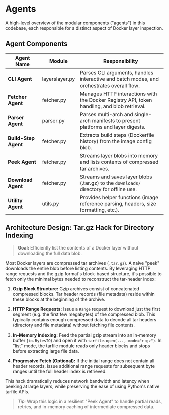 # Agents

A high-level overview of the modular components ("agents") in this codebase, each responsible for a distinct aspect of Docker layer inspection.

## Agent Components

| Agent Name         | Module          | Responsibility                                                    |
| ------------------- | --------------- | ----------------------------------------------------------------- |
| **CLI Agent**       | layerslayer.py  | Parses CLI arguments, handles interactive and batch modes, and orchestrates overall flow. |
| **Fetcher Agent**   | fetcher.py      | Manages HTTP interactions with the Docker Registry API, token handling, and blob retrieval. |
| **Parser Agent**    | parser.py       | Parses multi-arch and single-arch manifests to present platforms and layer digests.       |
| **Build-Step Agent**| fetcher.py      | Extracts build steps (Dockerfile history) from the image config blob.                   |
| **Peek Agent**      | fetcher.py      | Streams layer blobs into memory and lists contents of compressed tar archives.           |
| **Download Agent**  | fetcher.py      | Streams and saves layer blobs (.tar.gz) to the `downloads/` directory for offline use.    |
| **Utility Agent**   | utils.py        | Provides helper functions (image reference parsing, headers, size formatting, etc.).     |

## Architecture Design: Tar.gz Hack for Directory Indexing

> **Goal:** Efficiently list the contents of a Docker layer without downloading the full data blob.

Most Docker layers are compressed tar archives (`.tar.gz`). A naive "peek" downloads the entire blob before listing contents. By leveraging HTTP range requests and the gzip format's block-based structure, it's possible to fetch only the minimal bytes needed to reconstruct the tar-header index:

1. **Gzip Block Structure:**
   Gzip archives consist of concatenated compressed blocks. Tar header records (file metadata) reside within these blocks at the beginning of the archive.

2. **HTTP Range Requests:**
   Issue a `Range` request to download just the first segment (e.g. the first few megabytes) of the compressed blob. This typically contains enough compressed data to decode all tar headers (directory and file metadata) without fetching file contents.

3. **In-Memory Indexing:**
   Feed the partial gzip stream into an in-memory buffer (`io.BytesIO`) and open it with `tarfile.open(..., mode="r:gz")`. In "list" mode, the tarfile module reads only header blocks and stops before extracting large file data.

4. **Progressive Fetch (Optional):**
   If the initial range does not contain all header records, issue additional range requests for subsequent byte ranges until the full header index is retrieved.

This hack dramatically reduces network bandwidth and latency when peeking at large layers, while preserving the ease of using Python's native tarfile APIs.

> *Tip:* Wrap this logic in a resilient "Peek Agent" to handle partial reads, retries, and in-memory caching of intermediate compressed data.